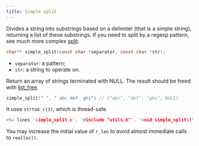 ```yaml
---
title: Simple split
---
```


Divides a string into substrings based on a delimiter (that is a
simple string), returning a list of these substrings. If you need to
split by a regexp pattern, see much more complex [split](#split).

```c
char** simple_split(const char *separator, const char *str);
```

* `separator`: a pattern;
* `str`: a string to operate on.

Return an array of strings terminated with NULL. The result should be
freed with [list_free](#str_vector_utils).

```c
simple_split(" ", " abc def  ghi") // ["abc", "def", "ghi", NULL]
```

It uses `strtok_r(3)`, which *is* thread-safe.

```c
<%= lines 'simple_split.c', '#include "utils.h"', 'void simple_split\(\) {' %>
```

You may increase the initial value of `r_len` to avoid almost
immediate calls to `realloc()`.
